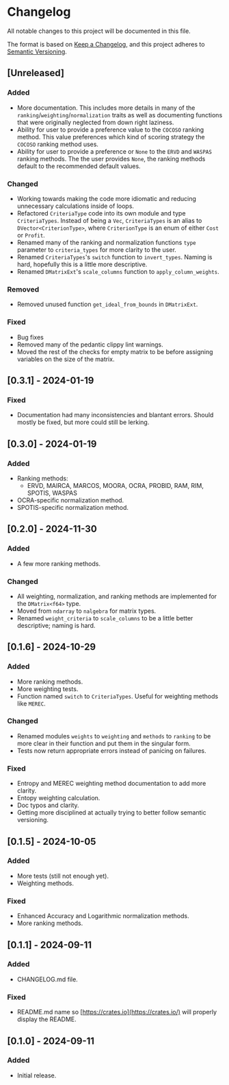 # Changelog

All notable changes to this project will be documented in this file.

The format is based on [Keep a Changelog](https://keepachangelog.com/en/1.1.0/),
and this project adheres to [Semantic Versioning](https://semver.org/spec/v2.0.0.html).

## [Unreleased]

### Added

- More documentation. This includes more details in many of the `ranking`/`weighting`/`normalization` traits as well as documenting functions that were originally neglected from down right laziness.
- Ability for user to provide a preference value to the `COCOSO` ranking method. This value preferences which kind of scoring strategy the `COCOSO` ranking method uses.
- Ability for user to provide a preference or `None` to the `ERVD` and `WASPAS` ranking methods. The the user provides `None`, the ranking methods default to the recommended default values.

### Changed

- Working towards making the code more idiomatic and reducing unnecessary calculations inside of loops.
- Refactored `CriteriaType` code into its own module and type `CriteriaTypes`. Instead of being a `Vec`, `CriteriaTypes` is an alias to `DVector<CriterionType>`, where `CriterionType` is an enum of either `Cost` or `Profit`.
- Renamed many of the ranking and normalization functions `type` parameter to `criteria_types` for more clarity to the user.
- Renamed `CriteriaTypes`'s `switch` function to `invert_types`. Naming is hard, hopefully this is a little more descriptive.
- Renamed `DMatrixExt`'s `scale_columns` function to `apply_column_weights`.

### Removed

- Removed unused function `get_ideal_from_bounds` in `DMatrixExt`.

### Fixed

- Bug fixes
- Removed many of the pedantic clippy lint warnings.
- Moved the rest of the checks for empty matrix to be before assigning variables on the size of the matrix. 

## [0.3.1] - 2024-01-19

### Fixed

- Documentation had many inconsistencies and blantant errors. Should mostly be fixed, but more could still be lerking.

## [0.3.0] - 2024-01-19

### Added

- Ranking methods:
  - ERVD, MAIRCA, MARCOS, MOORA, OCRA, PROBID, RAM, RIM, SPOTIS, WASPAS
- OCRA-specific normalization method.
- SPOTIS-specific normalization method.

## [0.2.0] - 2024-11-30

### Added

- A few more ranking methods.

### Changed

- All weighting, normalization, and ranking methods are implemented for the `DMatrix<f64>` type.
- Moved from `ndarray` to `nalgebra` for matrix types.
- Renamed `weight_criteria` to `scale_columns` to be a little better descriptive; naming is hard.

## [0.1.6] - 2024-10-29

### Added

- More ranking methods.
- More weighting tests.
- Function named `switch` to `CriteriaTypes`. Useful for weighting methods like `MEREC`.

### Changed

- Renamed modules `weights` to `weighting` and `methods` to `ranking` to be more clear in their function and put them in the singular form.
- Tests now return appropriate errors instead of panicing on failures.

### Fixed

- Entropy and MEREC weighting method documentation to add more clarity.
- Entopy weighting calculation.
- Doc typos and clarity.
- Getting more disciplined at actually trying to better follow semantic versioning.

## [0.1.5] - 2024-10-05

### Added

- More tests (still not enough yet).
- Weighting methods.

### Fixed

- Enhanced Accuracy and Logarithmic normalization methods.
- More ranking methods.

## [0.1.1] - 2024-09-11

### Added

- CHANGELOG.md file.

###  Fixed

- README.md name so [https://crates.io](https://crates.io/) will properly display the README.

## [0.1.0] - 2024-09-11

### Added

- Initial release.